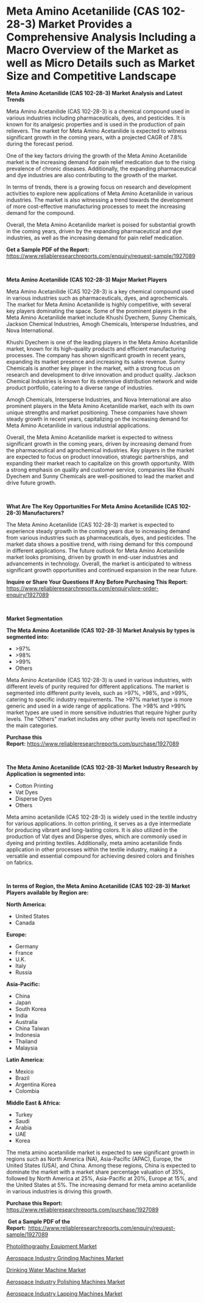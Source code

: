 <p><h1>Meta Amino Acetanilide (CAS 102-28-3) Market Provides a Comprehensive Analysis Including a Macro Overview of the Market as well as Micro Details such as Market Size and Competitive Landscape</h1></p><p><strong>Meta Amino Acetanilide (CAS 102-28-3) Market Analysis and Latest Trends</strong></p>
<p><p>Meta Amino Acetanilide (CAS 102-28-3) is a chemical compound used in various industries including pharmaceuticals, dyes, and pesticides. It is known for its analgesic properties and is used in the production of pain relievers. The market for Meta Amino Acetanilide is expected to witness significant growth in the coming years, with a projected CAGR of 7.8% during the forecast period.</p><p>One of the key factors driving the growth of the Meta Amino Acetanilide market is the increasing demand for pain relief medication due to the rising prevalence of chronic diseases. Additionally, the expanding pharmaceutical and dye industries are also contributing to the growth of the market.</p><p>In terms of trends, there is a growing focus on research and development activities to explore new applications of Meta Amino Acetanilide in various industries. The market is also witnessing a trend towards the development of more cost-effective manufacturing processes to meet the increasing demand for the compound.</p><p>Overall, the Meta Amino Acetanilide market is poised for substantial growth in the coming years, driven by the expanding pharmaceutical and dye industries, as well as the increasing demand for pain relief medication.</p></p>
<p><strong>Get a Sample PDF of the Report:&nbsp;</strong> <a href="https://www.reliableresearchreports.com/enquiry/request-sample/1927089">https://www.reliableresearchreports.com/enquiry/request-sample/1927089</a></p>
<p>&nbsp;</p>
<p><strong>Meta Amino Acetanilide (CAS 102-28-3) Major Market Players</strong></p>
<p><p>Meta Amino Acetanilide (CAS 102-28-3) is a key chemical compound used in various industries such as pharmaceuticals, dyes, and agrochemicals. The market for Meta Amino Acetanilide is highly competitive, with several key players dominating the space. Some of the prominent players in the Meta Amino Acetanilide market include Khushi Dyechem, Sunny Chemicals, Jackson Chemical Industries, Amogh Chemicals, Intersperse Industries, and Nova International.</p><p>Khushi Dyechem is one of the leading players in the Meta Amino Acetanilide market, known for its high-quality products and efficient manufacturing processes. The company has shown significant growth in recent years, expanding its market presence and increasing its sales revenue. Sunny Chemicals is another key player in the market, with a strong focus on research and development to drive innovation and product quality. Jackson Chemical Industries is known for its extensive distribution network and wide product portfolio, catering to a diverse range of industries.</p><p>Amogh Chemicals, Intersperse Industries, and Nova International are also prominent players in the Meta Amino Acetanilide market, each with its own unique strengths and market positioning. These companies have shown steady growth in recent years, capitalizing on the increasing demand for Meta Amino Acetanilide in various industrial applications.</p><p>Overall, the Meta Amino Acetanilide market is expected to witness significant growth in the coming years, driven by increasing demand from the pharmaceutical and agrochemical industries. Key players in the market are expected to focus on product innovation, strategic partnerships, and expanding their market reach to capitalize on this growth opportunity. With a strong emphasis on quality and customer service, companies like Khushi Dyechem and Sunny Chemicals are well-positioned to lead the market and drive future growth.</p></p>
<p>&nbsp;</p>
<p><strong>What Are The Key Opportunities For Meta Amino Acetanilide (CAS 102-28-3) Manufacturers?</strong></p>
<p><p>The Meta Amino Acetanilide (CAS 102-28-3) market is expected to experience steady growth in the coming years due to increasing demand from various industries such as pharmaceuticals, dyes, and pesticides. The market data shows a positive trend, with rising demand for this compound in different applications. The future outlook for Meta Amino Acetanilide market looks promising, driven by growth in end-user industries and advancements in technology. Overall, the market is anticipated to witness significant growth opportunities and continued expansion in the near future.</p></p>
<p><strong>Inquire or Share Your Questions If Any Before Purchasing This Report:</strong> <a href="https://www.reliableresearchreports.com/enquiry/pre-order-enquiry/1927089">https://www.reliableresearchreports.com/enquiry/pre-order-enquiry/1927089</a></p>
<p>&nbsp;</p>
<p><strong>Market Segmentation</strong></p>
<p><strong>The Meta Amino Acetanilide (CAS 102-28-3) Market Analysis by types is segmented into:</strong></p>
<p><ul><li>>97%</li><li>>98%</li><li>>99%</li><li>Others</li></ul></p>
<p><p>Meta Amino Acetanilide (CAS 102-28-3) is used in various industries, with different levels of purity required for different applications. The market is segmented into different purity levels, such as >97%, >98%, and >99%, catering to specific industry requirements. The >97% market type is more generic and used in a wide range of applications. The >98% and >99% market types are used in more sensitive industries that require higher purity levels. The "Others" market includes any other purity levels not specified in the main categories.</p></p>
<p><strong>Purchase this Report:&nbsp;</strong><a href="https://www.reliableresearchreports.com/purchase/1927089">https://www.reliableresearchreports.com/purchase/1927089</a></p>
<p>&nbsp;</p>
<p><strong>The Meta Amino Acetanilide (CAS 102-28-3) Market Industry Research by Application is segmented into:</strong></p>
<p><ul><li>Cotton Printing</li><li>Vat Dyes</li><li>Disperse Dyes</li><li>Others</li></ul></p>
<p><p>Meta amino acetanilide (CAS 102-28-3) is widely used in the textile industry for various applications. In cotton printing, it serves as a dye intermediate for producing vibrant and long-lasting colors. It is also utilized in the production of Vat dyes and Disperse dyes, which are commonly used in dyeing and printing textiles. Additionally, meta amino acetanilide finds application in other processes within the textile industry, making it a versatile and essential compound for achieving desired colors and finishes on fabrics.</p></p>
<p>&nbsp;</p>
<p><strong>In terms of Region, the Meta Amino Acetanilide (CAS 102-28-3) Market Players available by Region are:</strong></p>
<p>
    <p> <strong> North America: </strong>
        <ul>
            <li>United States</li>
            <li>Canada</li>
        </ul>
        </p> 
    <p> <strong> Europe: </strong>
        <ul>
            <li>Germany</li>
            <li>France</li>
            <li>U.K.</li>
            <li>Italy</li>
            <li>Russia</li>
        </ul>
        </p> 
    <p> <strong> Asia-Pacific: </strong>
        <ul>
            <li>China</li>
            <li>Japan</li>
            <li>South Korea</li>
            <li>India</li>
            <li>Australia</li>
            <li>China Taiwan</li>
            <li>Indonesia</li>
            <li>Thailand</li>
            <li>Malaysia</li>
        </ul>
        </p> 
    <p> <strong> Latin America: </strong>
        <ul>
            <li>Mexico</li>
            <li>Brazil</li>
            <li>Argentina Korea</li>
            <li>Colombia</li>
        </ul>
        </p> 
    <p> <strong> Middle East & Africa: </strong>
        <ul>
            <li>Turkey</li>
            <li>Saudi</li>
            <li>Arabia</li>
            <li>UAE</li>
            <li>Korea</li>
        </ul>
    </p>
    </p>
<p><p>The meta amino acetanilide market is expected to see significant growth in regions such as North America (NA), Asia-Pacific (APAC), Europe, the United States (USA), and China. Among these regions, China is expected to dominate the market with a market share percentage valuation of 35%, followed by North America at 25%, Asia-Pacific at 20%, Europe at 15%, and the United States at 5%. The increasing demand for meta amino acetanilide in various industries is driving this growth.</p></p>
<p><strong>Purchase this Report: </strong><a href="https://www.reliableresearchreports.com/purchase/1927089">https://www.reliableresearchreports.com/purchase/1927089</a></p>
<p>&nbsp;<strong>Get a Sample PDF of the Report:&nbsp;&nbsp;</strong><a href="https://www.reliableresearchreports.com/enquiry/request-sample/1927089">https://www.reliableresearchreports.com/enquiry/request-sample/1927089</a></p>
<p><strong></strong></p>
<p><p><a href="https://view.publitas.com/reportprime-1/photolithography-equipment-market-dynamics-2024-2031-also-about-its-market-trends-projections-and-opportunities/">Photolithography Equipment Market</a></p><p><a href="https://three-jumbo-f6d.notion.site/Aerospace-Industry-Grinding-Machines-Market-Offers-Provide-Insightful-Data-for-the-Time-Period-from--3bc97b74d9414bd4b4b302c75aae0b8f">Aerospace Industry Grinding Machines Market</a></p><p><a href="https://view.publitas.com/reportprime-1/drinking-water-machine-market-provides-detailed-segmentation-of-this-market-based-on-type-application-and-region-and-forecast-for-the-period-from-2024-2031/">Drinking Water Machine Market</a></p><p><a href="https://iodized-pantydraco-05c.notion.site/Aerospace-Industry-Polishing-Machines-Market-Research-Report-Provides-thorough-Industry-Overview-wh-d9f0e356304d45e2806ca407cfe83eda">Aerospace Industry Polishing Machines Market</a></p><p><a href="https://noble-drawer-34c.notion.site/Aerospace-Industry-Lapping-Machines-Market-Size-and-Growth-Market-Segmentation-Regional-and-Countr-c107b9e761e84c05ae0bdcdf6c42f72a">Aerospace Industry Lapping Machines Market</a></p></p>